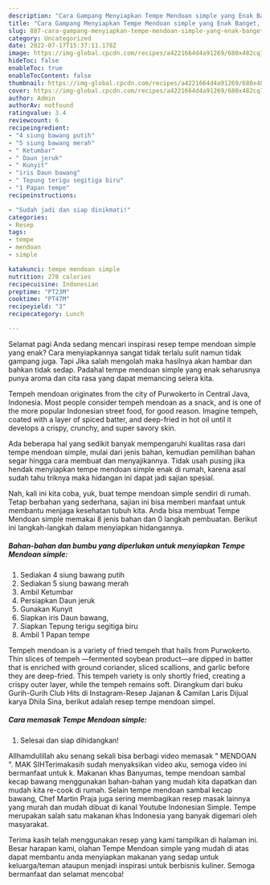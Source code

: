 ```yaml
---
description: "Cara Gampang Menyiapkan Tempe Mendoan simple yang Enak Banget, Buat Buka Puasa Menggugah Selera"
title: "Cara Gampang Menyiapkan Tempe Mendoan simple yang Enak Banget, Buat Buka Puasa Menggugah Selera"
slug: 887-cara-gampang-menyiapkan-tempe-mendoan-simple-yang-enak-banget-buat-buka-puasa-menggugah-selera
category: Uncategorized
date: 2022-07-17T15:37:11.178Z
image: https://img-global.cpcdn.com/recipes/a4221664d4a91269/680x482cq70/tempe-mendoan-simple-foto-resep-utama.jpg
hideToc: false
enableToc: true
enableTocContent: false
thumbnail: https://img-global.cpcdn.com/recipes/a4221664d4a91269/680x482cq70/tempe-mendoan-simple-foto-resep-utama.jpg
cover: https://img-global.cpcdn.com/recipes/a4221664d4a91269/680x482cq70/tempe-mendoan-simple-foto-resep-utama.jpg
author: Admin
authorAv: notfound
ratingvalue: 3.4
reviewcount: 6
recipeingredient:
- "4 siung bawang putih"
- "5 siung bawang merah"
- " Ketumbar"
- " Daun jeruk"
- " Kunyit"
- "iris Daun bawang"
- " Tepung terigu segitiga biru"
- "1 Papan tempe"
recipeinstructions:

- "Sudah jadi dan siap dinikmati!"
categories:
- Resep
tags:
- tempe
- mendoan
- simple

katakunci: tempe mendoan simple 
nutrition: 278 calories
recipecuisine: Indonesian
preptime: "PT23M"
cooktime: "PT47M"
recipeyield: "3"
recipecategory: Lunch

---
```



Selamat pagi Anda sedang mencari inspirasi resep tempe mendoan simple yang enak? Cara menyiapkannya sangat tidak terlalu sulit namun tidak gampang juga. Tapi Jika salah mengolah maka hasilnya akan hambar dan bahkan tidak sedap. Padahal tempe mendoan simple yang enak seharusnya punya aroma dan cita rasa yang dapat memancing selera kita.


Tempeh mendoan originates from the city of Purwokerto in Central Java, Indonesia. Most people consider tempeh mendoan as a snack, and is one of the more popular Indonesian street food, for good reason. Imagine tempeh, coated with a layer of spiced batter, and deep-fried in hot oil until it develops a crispy, crunchy, and super savory skin.

Ada beberapa hal yang sedikit banyak mempengaruhi kualitas rasa dari tempe mendoan simple, mulai dari jenis bahan, kemudian pemilihan bahan segar hingga cara membuat dan menyajikannya. Tidak usah pusing jika hendak menyiapkan tempe mendoan simple enak di rumah, karena asal sudah tahu triknya maka hidangan ini dapat jadi sajian spesial.


Nah, kali ini kita coba, yuk, buat tempe mendoan simple sendiri di rumah. Tetap berbahan yang sederhana, sajian ini bisa memberi manfaat untuk membantu menjaga kesehatan tubuh kita. Anda bisa membuat Tempe Mendoan simple memakai 8 jenis bahan dan 0 langkah pembuatan. Berikut ini langkah-langkah dalam menyiapkan hidangannya.

<!--inarticleads1-->

##### Bahan-bahan dan bumbu yang diperlukan untuk menyiapkan Tempe Mendoan simple:

1. Sediakan 4 siung bawang putih
1. Sediakan 5 siung bawang merah
1. Ambil  Ketumbar
1. Persiapkan  Daun jeruk
1. Gunakan  Kunyit
1. Siapkan iris Daun bawang,
1. Siapkan  Tepung terigu segitiga biru
1. Ambil 1 Papan tempe


Tempeh mendoan is a variety of fried tempeh that hails from Purwokerto. Thin slices of tempeh —fermented soybean product—are dipped in batter that is enriched with ground coriander, sliced scallions, and garlic before they are deep-fried. This tempeh variety is only shortly fried, creating a crispy outer layer, while the tempeh remains soft. Dirangkum dari buku Gurih-Gurih Club Hits di Instagram-Resep Jajanan &amp; Camilan Laris Dijual karya Dhila Sina, berikut adalah resep tempe mendoan simpel. 

<!--inarticleads2-->

##### Cara memasak Tempe Mendoan simple:


1. Selesai dan siap dihidangkan!

Allhamdulillah aku senang sekali bisa berbagi video memasak &#34; MENDOAN &#34;. MAK SIHTerimakasih sudah menyaksikan video aku, semoga video ini bermanfaat untuk k. Makanan khas Banyumas, tempe mendoan sambal kecap bawang menggunakan bahan-bahan yang mudah kita dapatkan dan mudah kita re-cook di rumah. Selain tempe mendoan sambal kecap bawang, Chef Martin Praja juga sering membagikan resep masak lainnya yang murah dan mudah dibuat di kanal Youtube Indonesian Simple. Tempe merupakan salah satu makanan khas Indonesia yang banyak digemari oleh masyarakat. 

Terima kasih telah menggunakan resep yang kami tampilkan di halaman ini. Besar harapan kami, olahan Tempe Mendoan simple yang mudah di atas dapat membantu anda menyiapkan makanan yang sedap untuk keluarga/teman ataupun menjadi inspirasi untuk berbisnis kuliner. Semoga bermanfaat dan selamat mencoba!
